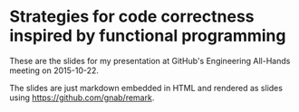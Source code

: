 # Strategies for code correctness inspired by functional programming

These are the slides for my presentation at GitHub's Engineering All-Hands meeting on 2015-10-22.

The slides are just markdown embedded in HTML and rendered as slides using https://github.com/gnab/remark.
